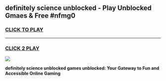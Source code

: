 
## definitely science unblocked - Play Unblocked Gmaes & Free #nfmg0
<h3>
<a href="https://news.freeplayer.one?title=definitely_science_unblocked&ref=26F">CLICK TO PLAY</a></h3>
<hr>

<h3>
<a href="https://news.freeplayer.one?title=definitely_science_unblocked&ref=26F">CLICK 2 PLAY</a>
  
</h3>

<a href="https://news.freeplayer.one?title=definitely_science_unblocked&ref=26F/"><img src="https://clearcache.store/games.png"></a>


**definitely science unblocked games unblocked: Your Gateway to Fun and Accessible Online Gaming**

